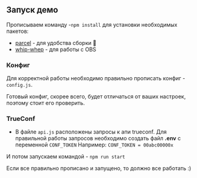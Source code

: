 ## Запуск демо

Прописываем команду -`npm install` для установки необходимых пакетов:

- [parcel](https://parceljs.org/) - для удобства сборки 🙈
- [whip-whep](https://www.npmjs.com/package/whip-whep) - для работы с OBS

### Конфиг

Для корректной работы необходимо правильно прописать конфиг -  `config.js`.

Готовый конфиг, скорее всего, будет отличаться от ваших настроек, поэтому стоит его проверить. 

### TrueConf

- В файле `api.js` расположены запросы к апи trueconf. Для правильной работы запросов необходимо создать файл **.env** c переменной `CONF_TOKEN`
Например: `CONF_TOKEN = 00abc00000x`


И потом запускаем командой -  `npm run start`

Если все правильно прописано и запущено, то должно все работать :)

